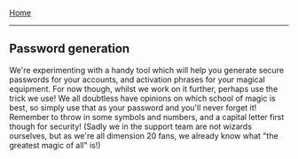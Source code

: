[Home](Home.md)

***

## Password generation
We're experimenting with a handy tool which will help you generate secure passwords for your accounts, and activation phrases for your magical equipment. For now though, whilst we work on it further, perhaps use the trick we use! We all doubtless have opinions on which school of magic is best, so simply use that as your password and you'll never forget  it! Remember to throw in some symbols and numbers, and a capital letter first though  for  security!
(Sadly we in the support team are not wizards ourselves, but as we're all dimension 20 fans, we already know what "the greatest magic of all" is!)
